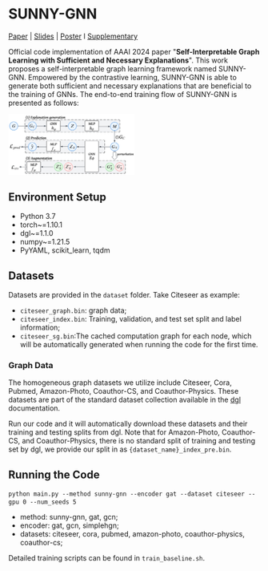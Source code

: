 # SUNNY-GNN 
[Paper](https://github.com/SJTU-Quant/SUNNY-GNN/blob/master/pdf/paper.pdf) | [Slides](https://github.com/SJTU-Quant/SUNNY-GNN/blob/master/pdf/slides.pdf) | [Poster](https://github.com/SJTU-Quant/SUNNY-GNN/blob/master/pdf/poster.pdf) I [Supplementary](https://github.com/SJTU-Quant/SUNNY-GNN/blob/master/pdf/supplementary.pdf)

Official code implementation of AAAI 2024 paper "**Self-Interpretable Graph Learning with Sufficient and Necessary Explanations**". This work proposes a self-interpretable graph learning framework named SUNNY-GNN. Empowered by the contrastive learning, SUNNY-GNN is able to generate both sufficient and necessary explanations that are beneficial  to the training of GNNs. The end-to-end training flow of SUNNY-GNN is presented as follows:

<img width="50%" src ="./framework.png"/>

## Environment Setup

- Python 3.7
- torch~=1.10.1
- dgl~=1.1.0
- numpy~=1.21.5
- PyYAML, scikit_learn, tqdm

## Datasets

Datasets are provided in the `dataset` folder. Take Citeseer as example:

- `citeseer_graph.bin`: graph data;
- `citeseer_index.bin`: Training, validation, and test set split and label information;
- `citeseer_sg.bin`:The cached computation graph for each node, which will be automatically generated when running the code for the first time.

### Graph Data

The homogeneous graph datasets we utilize include Citeseer, Cora, Pubmed, Amazon-Photo, Coauthor-CS, and Coauthor-Physics. These datasets are part of the standard dataset collection available in the [dgl](https://docs.dgl.ai/en/1.0.x/api/python/dgl.data.html#node-prediction-datasets) documentation. 

Run our code and it will automatically download these datasets and their training and testing splits from dgl. Note that for Amazon-Photo, Coauthor-CS, and Coauthor-Physics, there is no standard split of training and testing set by dgl, we provide our split in as `{dataset_name}_index_pre.bin`. 

## Running the Code

```shell
python main.py --method sunny-gnn --encoder gat --dataset citeseer --gpu 0 --num_seeds 5
```

- method: sunny-gnn, gat, gcn;
- encoder: gat, gcn, simplehgn;
- datasets: citeseer, cora, pubmed, amazon-photo, coauthor-physics, coauthor-cs;

Detailed training scripts can be found in `train_baseline.sh`.
